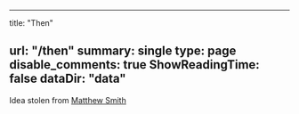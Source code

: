 
---
title: "Then"

url: "/then"
summary: single
type: page
disable_comments: true
ShowReadingTime: false
dataDir: "data"
---


Idea stolen from [Matthew Smith](https://matthewsmith.website/then)